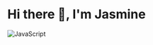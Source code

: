 
# Hi there 👋, I'm Jasmine

![JavaScript]([https://developer.mozilla.org/en-US/docs/Web/JavaScript](https://images.app.goo.gl/P8gdZrb4K98B79RL7))
<!--
**Jasmine-11-Kispotta/Jasmine-11-Kispotta** is a ✨ _special_ ✨ repository because its `README.md` (this file) appears on your GitHub profile.

Here are some ideas to get you started:

- 🔭 I’m currently working on ...
- 🌱 I’m currently learning ...
- 👯 I’m looking to collaborate on ...
- 🤔 I’m looking for help with ...
- 💬 Ask me about ...
- 📫 How to reach me: ...
- 😄 Pronouns: ...
- ⚡ Fun fact: ...
-->



